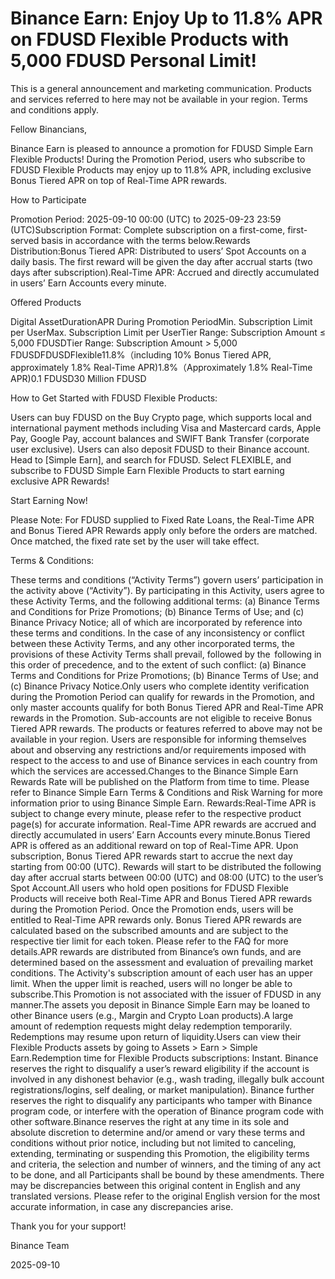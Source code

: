 # Binance Earn: Enjoy Up to 11.8% APR on FDUSD Flexible Products with 5,000 FDUSD Personal Limit!

This is a general announcement and marketing communication. Products and services referred to here may not be available in your region. Terms and conditions apply.

Fellow Binancians,

Binance Earn is pleased to announce a promotion for FDUSD Simple Earn Flexible Products! During the Promotion Period, users who subscribe to FDUSD Flexible Products may enjoy up to 11.8% APR, including exclusive Bonus Tiered APR on top of Real-Time APR rewards. 

How to Participate

Promotion Period: 2025-09-10 00:00 (UTC) to 2025-09-23 23:59 (UTC)Subscription Format: Complete subscription on a first-come, first-served basis in accordance with the terms below.Rewards Distribution:Bonus Tiered APR: Distributed to users’ Spot Accounts on a daily basis. The first reward will be given the day after accrual starts (two days after subscription).Real-Time APR: Accrued and directly accumulated in users’ Earn Accounts every minute.

Offered Products

Digital AssetDurationAPR During Promotion PeriodMin. Subscription Limit per UserMax. Subscription Limit per UserTier Range: Subscription Amount ≤ 5,000 FDUSDTier Range: Subscription Amount > 5,000 FDUSDFDUSDFlexible11.8%（including 10% Bonus Tiered APR, approximately 1.8% Real-Time APR)1.8%（Approximately 1.8% Real-Time APR)0.1 FDUSD30 Million FDUSD

How to Get Started with FDUSD Flexible Products:

Users can buy FDUSD on the Buy Crypto page, which supports local and international payment methods including Visa and Mastercard cards, Apple Pay, Google Pay, account balances and SWIFT Bank Transfer (corporate user exclusive). Users can also deposit FDUSD to their Binance account. Head to [Simple Earn], and search for FDUSD. Select FLEXIBLE, and subscribe to FDUSD Simple Earn Flexible Products to start earning exclusive APR Rewards!

Start Earning Now!

Please Note: For FDUSD supplied to Fixed Rate Loans, the Real-Time APR and Bonus Tiered APR Rewards apply only before the orders are matched. Once matched, the fixed rate set by the user will take effect.

Terms & Conditions:

These terms and conditions (“Activity Terms”) govern users’ participation in the activity above (“Activity”). By participating in this Activity, users agree to these Activity Terms, and the following additional terms: (a) Binance Terms and Conditions for Prize Promotions; (b) Binance Terms of Use; and (c) Binance Privacy Notice; all of which are incorporated by reference into these terms and conditions. In the case of any inconsistency or conflict between these Activity Terms, and any other incorporated terms, the provisions of these Activity Terms shall prevail, followed by the  following in this order of precedence, and to the extent of such conflict: (a) Binance Terms and Conditions for Prize Promotions; (b) Binance Terms of Use; and (c) Binance Privacy Notice.Only users who complete identity verification during the Promotion Period can qualify for rewards in the Promotion, and only master accounts qualify for both Bonus Tiered APR and Real-Time APR rewards in the Promotion. Sub-accounts are not eligible to receive Bonus Tiered APR rewards. The products or features referred to above may not be available in your region. Users are responsible for informing themselves about and observing any restrictions and/or requirements imposed with respect to the access to and use of Binance services in each country from which the services are accessed.Changes to the Binance Simple Earn Rewards Rate will be published on the Platform from time to time. Please refer to Binance Simple Earn Terms & Conditions and Risk Warning for more information prior to using Binance Simple Earn. Rewards:Real-Time APR is subject to change every minute, please refer to the respective product page(s) for accurate information. Real-Time APR rewards are accrued and directly accumulated in users’ Earn Accounts every minute.Bonus Tiered APR is offered as an additional reward on top of Real-Time APR. Upon subscription, Bonus Tiered APR rewards start to accrue the next day starting from 00:00 (UTC). Rewards will start to be distributed the following day after accrual starts between 00:00 (UTC) and 08:00 (UTC) to the user’s Spot Account.All users who hold open positions for FDUSD Flexible Products will receive both Real-Time APR and Bonus Tiered APR rewards during the Promotion Period. Once the Promotion ends, users will be entitled to Real-Time APR rewards only. Bonus Tiered APR rewards are calculated based on the subscribed amounts and are subject to the respective tier limit for each token. Please refer to the FAQ for more details.APR rewards are distributed from Binance’s own funds, and are determined based on the assessment and evaluation of prevailing market conditions. The Activity's subscription amount of each user has an upper limit. When the upper limit is reached, users will no longer be able to subscribe.This Promotion is not associated with the issuer of FDUSD in any manner.The assets you deposit in Binance Simple Earn may be loaned to other Binance users (e.g., Margin and Crypto Loan products).A large amount of redemption requests might delay redemption temporarily. Redemptions may resume upon return of liquidity.Users can view their Flexible Products assets by going to Assets > Earn > Simple Earn.Redemption time for Flexible Products subscriptions: Instant. Binance reserves the right to disqualify a user’s reward eligibility if the account is involved in any dishonest behavior (e.g., wash trading, illegally bulk account registrations/logins, self dealing, or market manipulation). Binance further reserves the right to disqualify any participants who tamper with Binance program code, or interfere with the operation of Binance program code with other software.Binance reserves the right at any time in its sole and absolute discretion to determine and/or amend or vary these terms and conditions without prior notice, including but not limited to canceling, extending, terminating or suspending this Promotion, the eligibility terms and criteria, the selection and number of winners, and the timing of any act to be done, and all Participants shall be bound by these amendments. There may be discrepancies between this original content in English and any translated versions. Please refer to the original English version for the most accurate information, in case any discrepancies arise.

Thank you for your support!

Binance Team

2025-09-10